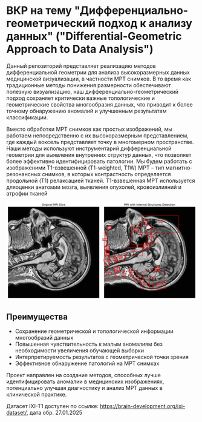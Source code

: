 # ВКР на тему "Дифференциально-геометрический подход к анализу данных" ("Differential-Geometric Approach to Data Analysis")

Данный репозиторий представляет реализацию методов дифференциальной геометрии для анализа высокоразмерных данных медицинской визуализации, в частности МРТ снимков. В то время как традиционные методы понижения размерности обеспечивают полезную визуализацию, наш дифференциально-геометрический подход сохраняет критически важные топологические и геометрические свойства многообразия данных, что приводит к более точному обнаружению аномалий и улучшенным результатам классификации.

Вместо обработки МРТ снимков как простых изображений, мы работаем непосредственно с их высокоразмерным представлением, где каждый воксель представляет точку в многомерном пространстве. Наши методы используют инструментарий дифференциальной геометрии для выявления внутренних структур данных, что позволяет более эффективно идентифицировать патологии. Мы будем работать с изображеними T1-взвешенной
(T1-weighted, T1W) МРТ – тип магнитно-резонансных снимков, в которых контрастность определяется продольной (T1) релаксацией тканей. T1-взвешенная МРТ используется дляоценки анатомии мозга, выявления опухолей, кровоизлияний и атрофии тканей

![Обнаружение внутренних структур МРТ](IXI-T1/mri_internal_structures_detection.png)

## Преимущества

* Сохранение геометрической и топологической информации многообразий данных
* Повышенная чувствительность к малым аномалиям без необходимости увеличения обучающей выборки
* Интерпретируемость результатов с геометрической точки зрения
* Эффективное обнаружение патологий на МРТ снимках

Проект направлен на создание методов, способных лучше идентифицировать аномалии в медицинских изображениях, потенциально улучшая диагностику и анализ МРТ данных в клинической практике.

Датасет IXI-T1 доступен по ссылке: https://brain-development.org/ixi-dataset/, дата обр. 27.01.2025
